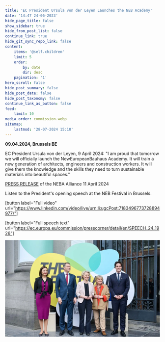 ```yaml
---
title: 'EC President Ursula von der Leyen Launches the NEB Academy'
date: '14:47 24-06-2023'
hide_page_title: false
show_sidebar: true
hide_from_post_list: false
continue_link: true
hide_git_sync_repo_link: false
content:
    items: '@self.children'
    limit: 5
    order:
        by: date
        dir: desc
    pagination: '1'
hero_scroll: false
hide_post_summary: false
hide_post_date: false
hide_post_taxonomy: false
continue_link_as_button: false
feed:
    limit: 10
media_order: commission.webp
sitemap:
    lastmod: '28-07-2024 15:10'
---
```


**09.04.2024, Brussels BE**

EC President Ursula von der Leyen, 9 April 2024: "I am proud that tomorrow we will officially launch the NewEuropeanBauhaus Academy. It will train a new generation of architects, engineers and construction workers. It will give them the knowledge and the skills they need to turn sustainable materials into beautiful spaces."

[PRESS RELEASE](https://innovawood.sharepoint.com/sites/Innovawood/Shared%20Documents/Forms/AllItems.aspx?id=%2Fsites%2FInnovawood%2FShared%20Documents%2FIW%5FTeam%2F3%5FPlatforms%2FNEB%5FAcademy%2F2%5Fmeetings%2F20240414%5FNEB%5FFestival%2FNEBA%2DAlliance%2Dkick%2Doff%2Dpress%2Drelease%2Dfinal%2Epdf&parent=%2Fsites%2FInnovawood%2FShared%20Documents%2FIW%5FTeam%2F3%5FPlatforms%2FNEB%5FAcademy%2F2%5Fmeetings%2F20240414%5FNEB%5FFestival&p=true&ga=1) of the NEBA Alliance 11 April 2024

Listen to the President's opening speech at the NEB Festival in Brussels.

[button label="Full video" url="https://www.linkedin.com/video/live/urn:li:ugcPost:7183496773728894977/"]

[button label="Full speech text" url="https://ec.europa.eu/commission/presscorner/detail/en/SPEECH_24_1926"]

![commission](commission.webp "commission")